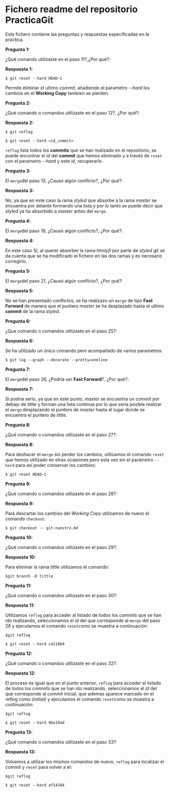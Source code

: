 # Fichero readme del repositorio PracticaGit

Este fichero contiene las preguntas y respuestas especificadas en la practica.

**Pregunta 1:**

¿Qué comando utilizaste en el paso 11?,¿Por qué?:

**Respuesta 1:**

`$ git reset --hard HEAD~1`

Permite eliminar el ultimo *commit*, añadiendo el parametro *--hard* los cambios en el **Working Copy** tambien se pierden.

**Pregunta 2:**

¿Qué comando o comandos utilizaste en el paso 12?, ¿Por qué?:

**Respuesta 2:** 

`$ git reflog`

`$ git reset --hard <id_commit>`

`reflog` lista todos los **commits** que se han realizado en el repositorio, se puede encontrar el *id* del **commit** que hemos eliminado y a través de `reset` con el parametro *--hard* y este *id*, recuperarlo. 

**Pregunta 3:**

El `merge`del paso 13, ¿Causó algún conflicto?, ¿Por qué?:

**Respuesta 3:**

No, ya que en este caso la rama *styled* que absorbe a la rama *master* se encuentra por delante formando una lista y por lo tanto se puede decir que *styled* ya ha absorbido a *master* antes del `merge`. 

**Pregunta 4:**

El `merge`del paso 19, ¿Causó algún conflicto?, ¿Por qué?:

**Respuesta 4:**

En este caso SI, al querer absorber la rama *htmlyfi* por parte de *styled* git se da cuenta que se ha modificado el fichero en las dos ramas y es necesario corregirlo.   

**Pregunta 5:**

El `merge`del paso 21, ¿Causó algún conflicto?, ¿Por qué?:

**Respuesta 5:**

No se han presentado conflictos, se ha realizazo un `merge` de tipo **Fast Forward** de manera que el puntero *master* se ha desplazado hasta el ultimo **commit** de la rama *styled*.

**Pregunta 6:**

¿Que comando o comandos utilizaste en el paso 25?:

**Respuesta 6:**

Se ha utilizado un único comando pero acompañado de varios parametros:

`$ git log --graph --decorate --pretty=oneline`

**Pregunta 7:**

El `merge`del paso 26, ¿Podría ser **Fast Forward**?, ¿Por qué?:

**Respuesta 7:**

Si podría serlo, ya que en este punto, *master* se encuentra un commit por debajo de *tittle* y forman una lista continua por lo que sería posible realizar el `merge` desplazando el puntero de *master* hasta el lugar donde se encuentra el puntero de *tittle*.

**Pregunta 8:**

¿Qué comando o comandos utilizaste en el paso 27?:

**Respuesta 8:**

Para deshacer el `merge` sin perder los cambios, utilizamos el comando `reset` que hemos utilizado en otras ocasiones pero esta vez sin el parámetro `--hard` para así poder conservar los cambios:
 
`$ git reset HEAD~1`

**Pregunta 9:**

¿Qué comando o comandos utilizaste en el paso 28?:

**Respuesta 9:**

Para descartar los cambiso del *Working Copy* utilizamos de nuevo el comando `checkout`:

`$ git checkout -- git-nuestro.md`

**Pregunta 10:**

¿Qué comando o comandos utilizaste en el paso 29?:

**Respuesta 10:**

Para eliminar la rama *tittle* utilizamos el comando:

`$git branch -D tittle`

**Pregunta 11:**

¿Qué comando o comandos utilizaste en el paso 30?:

**Respuesta 11:**

Utilizamos `reflog` para acceder al listado de todos los *commits* que se han ido realizando, seleccionamos el *id* del que corresponde al `merge` del paso 26 y ejecutamos el comando `reset`como se muestra a continuación:

`$git reflog`

`$ git reset --hard c4110b9`

**Pregunta 12:**

¿Qué comando o comandos utilizaste en el paso 32?:

**Respuesta 12:**

El proceso es igual que en el punto anterior, `reflog` para acceder al listado de todos los *commits* que se han ido realizando, seleccionamos el *id* del que corresponde al *commit* inicial, que ademas aparece marcado en el reflog como *(initial)* y ejecutamos el comando `reset`como se muestra a continuación:

`$git reflog`

`$ git reset --hard 9ba19ad`

**Pregunta 13:**

¿Qué comando o comandos utilizaste en el paso 33?:

**Respuesta 13:**

Volvemos a utilizar los mismos comandos de nuevo, `reflog` para localizar el *commit* y `reset` para volver a el:

`$git reflog`

`$ git reset --hard af14344`
 
 
